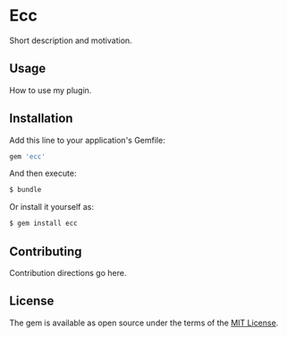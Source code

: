 # Ecc
Short description and motivation.

## Usage
How to use my plugin.

## Installation
Add this line to your application's Gemfile:

```ruby
gem 'ecc'
```

And then execute:
```bash
$ bundle
```

Or install it yourself as:
```bash
$ gem install ecc
```

## Contributing
Contribution directions go here.

## License
The gem is available as open source under the terms of the [MIT License](http://opensource.org/licenses/MIT).
